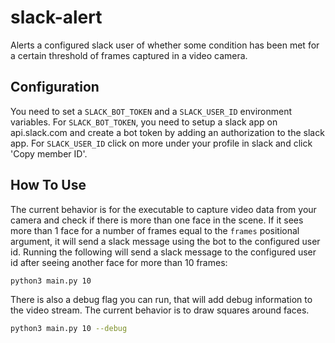 # slack-alert
Alerts a configured slack user of whether some condition has been met for a certain threshold of frames captured in a video camera.

## Configuration
You need to set a `SLACK_BOT_TOKEN` and a `SLACK_USER_ID` environment variables. For `SLACK_BOT_TOKEN`, you need to setup a slack app on api.slack.com and create a bot token by adding an authorization to the slack app. For `SLACK_USER_ID` click on more under your profile in slack and click 'Copy member ID'. 

## How To Use
The current behavior is for the executable to capture video data from your camera and check if there is more than one face in the scene. If it sees more than 1 face for a number of frames equal to the `frames` positional argument, it will send a slack message using the bot to the configured user id. Running the following will send a slack message to the configured user id after seeing another face for more than 10 frames:
```bash
python3 main.py 10
```
There is also a debug flag you can run, that will add debug information to the video stream. The current behavior is to draw squares around faces.
```bash
python3 main.py 10 --debug
```
